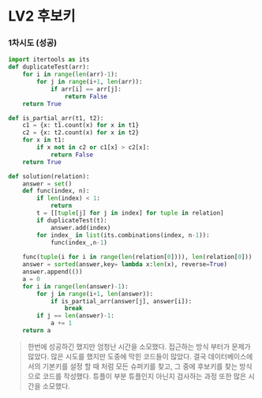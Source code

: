 # LV2 후보키

### 1차시도 (성공)
```py
import itertools as its
def duplicateTest(arr):
    for i in range(len(arr)-1):
        for j in range(i+1, len(arr)):
            if arr[i] == arr[j]:
                return False
    return True

def is_partial_arr(t1, t2):
    c1 = {x: t1.count(x) for x in t1}
    c2 = {x: t2.count(x) for x in t2}
    for x in t1:
        if x not in c2 or c1[x] > c2[x]:
            return False
    return True

def solution(relation):
    answer = set()
    def func(index, n):
        if len(index) < 1:
            return
        t = [[tuple[j] for j in index] for tuple in relation]
        if duplicateTest(t):
            answer.add(index)
        for index_ in list(its.combinations(index, n-1)):
            func(index_,n-1)
        
    func(tuple(i for i in range(len(relation[0]))), len(relation[0]))
    answer = sorted(answer,key= lambda x:len(x), reverse=True)
    answer.append(())
    a = 0
    for i in range(len(answer)-1):
        for j in range(i+1, len(answer)):
            if is_partial_arr(answer[j], answer[i]):
                break
        if j == len(answer)-1:
            a += 1
    return a
```
> 한번에 성공하긴 했지만 엄청난 시간을 소모했다. 접근하는 방식 부터가 문제가 많았다. 많은 시도를 했지만 도중에 막힌 코드들이 많았다. 결국 데이터베이스에서의 기본키를 설정 할 때 처럼 모든 슈퍼키를 찾고, 그 중에 후보키를 찾는 방식으로 코드를 작성했다. 튜플이 부분 튜플인지 아닌지 검사하는 과정 또한 많은 시간을 소모했다.